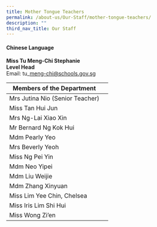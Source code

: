 ```yaml
---
title: Mother Tongue Teachers
permalink: /about-us/Our-Staff/mother-tongue-teachers/
description: ""
third_nav_title: Our Staff
---
```

#### **Chinese Language**
**Miss Tu Meng-Chi Stephanie**<br>
**Level Head**<br>
Email: tu\_meng-chi@schools.gov.sg<br>


|Members of the Department |  |
| -------- | -------- | 
|Mrs Jutina Nio (Senior Teacher)|  | 
|Miss Tan Hui Jun|
|Mrs Ng-Lai Xiao Xin|
|Mr Bernard Ng Kok Hui|
|Mdm Pearly Yeo
|Mrs Beverly Yeoh
|Miss Ng Pei Yin
|Mdm Neo Yipei
|Mdm Liu Weijie
|Mdm Zhang Xinyuan
|Miss Lim Yee Chin, Chelsea
|Miss Iris Lim Shi Hui
|Miss Wong Zi’en
